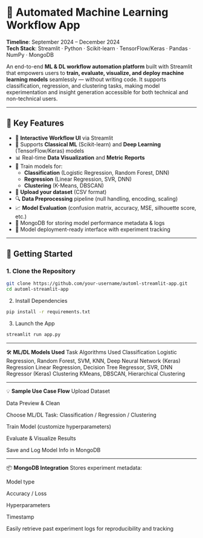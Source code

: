 # 🤖 Automated Machine Learning Workflow App

**Timeline**: September 2024 – December 2024  
**Tech Stack**: Streamlit · Python · Scikit-learn · TensorFlow/Keras · Pandas · NumPy · MongoDB

An end-to-end **ML & DL workflow automation platform** built with Streamlit that empowers users to **train, evaluate, visualize, and deploy machine learning models** seamlessly — without writing code. It supports classification, regression, and clustering tasks, making model experimentation and insight generation accessible for both technical and non-technical users.

---

## 🌟 Key Features

- 🔧 **Interactive Workflow UI** via Streamlit  
- 🤖 Supports **Classical ML** (Scikit-learn) and **Deep Learning** (TensorFlow/Keras) models  
- 📊 Real-time **Data Visualization** and **Metric Reports**  
- 🧠 Train models for:
  - **Classification** (Logistic Regression, Random Forest, DNN)
  - **Regression** (Linear Regression, SVR, DNN)
  - **Clustering** (K-Means, DBSCAN)
- 📁 **Upload your dataset** (CSV format)
- 🔍 **Data Preprocessing** pipeline (null handling, encoding, scaling)
- 📈 **Model Evaluation** (confusion matrix, accuracy, MSE, silhouette score, etc.)
- 💾 MongoDB for storing model performance metadata & logs
- 🚀 Model deployment-ready interface with experiment tracking

---

## 🚀 Getting Started

### 1. Clone the Repository

```bash
git clone https://github.com/your-username/automl-streamlit-app.git
cd automl-streamlit-app
```
2. Install Dependencies
```bash
pip install -r requirements.txt
```
3. Launch the App
```bash
streamlit run app.py

```
---
🛠️ **ML/DL Models Used**
Task	Algorithms Used
Classification	Logistic Regression, Random Forest, SVM, KNN, Deep Neural Network (Keras)
Regression	Linear Regression, Decision Tree Regressor, SVR, DNN Regressor (Keras)
Clustering	KMeans, DBSCAN, Hierarchical Clustering

---
💡 **Sample Use Case Flow**
Upload Dataset

Data Preview & Clean

Choose ML/DL Task: Classification / Regression / Clustering

Train Model (customize hyperparameters)

Evaluate & Visualize Results

Save and Log Model Info in MongoDB

---
📦 **MongoDB Integration**
Stores experiment metadata:

Model type

Accuracy / Loss

Hyperparameters

Timestamp

Easily retrieve past experiment logs for reproducibility and tracking

